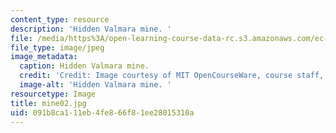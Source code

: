 ```yaml
---
content_type: resource
description: 'Hidden Valmara mine. '
file: /media/https%3A/open-learning-course-data-rc.s3.amazonaws.com/ec-s06-design-for-demining-spring-2007/091b8ca111eb4fe866f81ee28015310a_mine02.jpg
file_type: image/jpeg
image_metadata:
  caption: Hidden Valmara mine.
  credit: 'Credit: Image courtesy of MIT OpenCourseWare, course staff, and students.'
  image-alt: 'Hidden Valmara mine. '
resourcetype: Image
title: mine02.jpg
uid: 091b8ca1-11eb-4fe8-66f8-1ee28015310a
---
```

